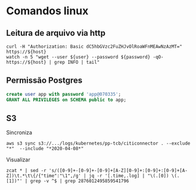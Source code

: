 # Comandos linux

## Leitura de arquivo via http
```
curl -H "Authorization: Basic dC5hbGVzc2FuZHJvOlRoaWFnMEAwNzAzMT=" https://${host}
watch -n 5 "wget --user ${user} --password ${password} -qO-  https://${host} | grep INFO | tail" 
```
## Permissão Postgres
```sql
create user app with password 'app@070335';
GRANT ALL PRIVILEGES on SCHEMA public to app;
```
## S3

Sincroniza
```
aws s3 sync s3://.../logs/kubernetes/pp-tcb/citiconnector . --exclude "*"  --include "*2020-04-08*"
```
Visualizar
```
zcat * | sed -r 's/([0-9]+-[0-9]+-[0-9]+[A-Z][0-9]+:[0-9]+:[0-9]+[A-Z])\t.*\t\{/{"time":"\1",/g' | jq -r '[.time,.log] | "\(.[0]) \(.[1])"' | grep -v ^$ | grep 2876012495859541796

```

